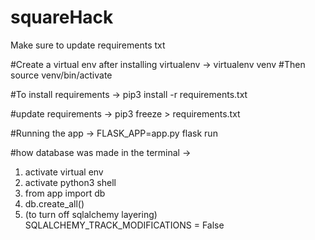 # squareHack

Make sure to update requirements txt

#Create a virtual env after installing virtualenv ->
virtualenv venv
#Then
source venv/bin/activate


#To install requirements ->
pip3 install -r requirements.txt 

#update requirements ->
pip3 freeze > requirements.txt



#Running the app ->
FLASK_APP=app.py flask run


#how database was made in the terminal ->
1. activate virtual env
2. activate python3 shell
3. from app import db
4. db.create_all()
5. (to turn off sqlalchemy layering) SQLALCHEMY_TRACK_MODIFICATIONS = False
